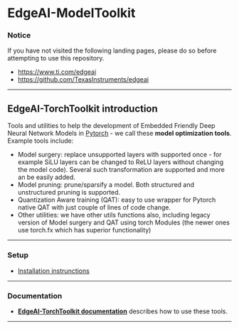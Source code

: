 # EdgeAI-ModelToolkit

### Notice
If you have not visited the following landing pages, please do so before attempting to use this repository.
- https://www.ti.com/edgeai 
- https://github.com/TexasInstruments/edgeai

<hr>

## EdgeAI-TorchToolkit introduction
Tools and utilities to help the development of Embedded Friendly Deep Neural Network Models in [Pytorch](https://pytorch.org) - we call these **model optimization tools**. Example tools include:
- Model surgery: replace unsupported layers with supported once - for example SiLU layers can be changed to ReLU layers without changing the model code). Several such transformation are supported and more an be easily added.
- Model pruning: prune/sparsify a model. Both structured and unstructured pruning is supported.
- Quantization Aware training (QAT): easy to use wrapper for Pytorch native QAT with just couple of lines of code change.
- Other utilities: we have other utils functions also, including legacy version of Model surgery and QAT using torch Modules (the newer ones use torch.fx which has superior functionality)

<hr>

### Setup
- [Installation instrunctions](./edgeai_torchtoolkit/docs/setup.md)

<hr>

### Documentation 
- [**EdgeAI-TorchToolkit documentation**](./edgeai_torchtoolkit/README.md) describes how to use these tools. 

<hr>
